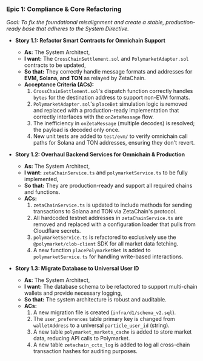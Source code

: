 ### **Epic 1: Compliance & Core Refactoring**
*Goal: To fix the foundational misalignment and create a stable, production-ready base that adheres to the System Directive.*

*   **Story 1.1: Refactor Smart Contracts for Omnichain Support**
    *   **As:** The System Architect,
    *   **I want:** The `CrossChainSettlement.sol` and `PolymarketAdapter.sol` contracts to be updated,
    *   **So that:** They correctly handle message formats and addresses for **EVM, Solana, and TON** as relayed by ZetaChain.
    *   **Acceptance Criteria (ACs):**
        1.  `CrossChainSettlement.sol`'s dispatch function correctly handles `bytes` for the destination address to support non-EVM formats.
        2.  `PolymarketAdapter.sol`'s `placeBet` simulation logic is removed and replaced with a production-ready implementation that correctly interfaces with the `onZetaMessage` flow.
        3.  The inefficiency in `onZetaMessage` (multiple decodes) is resolved; the payload is decoded only once.
        4.  New unit tests are added to `test/evm/` to verify omnichain call paths for Solana and TON addresses, ensuring they don't revert.

*   **Story 1.2: Overhaul Backend Services for Omnichain & Production**
    *   **As:** The System Architect,
    *   **I want:** `zetaChainService.ts` and `polymarketService.ts` to be fully implemented,
    *   **So that:** They are production-ready and support all required chains and functions.
    *   **ACs:**
        1.  `zetaChainService.ts` is updated to include methods for sending transactions to Solana and TON via ZetaChain's protocol.
        2.  All hardcoded testnet addresses in `zetaChainService.ts` are removed and replaced with a configuration loader that pulls from Cloudflare secrets.
        3.  `polymarketService.ts` is refactored to exclusively use the `@polymarket/clob-client` SDK for all market data fetching.
        4.  A new function `placePolymarketBet` is added to `polymarketService.ts` for handling write-based interactions.

*   **Story 1.3: Migrate Database to Universal User ID**
    *   **As:** The System Architect,
    *   **I want:** The database schema to be refactored to support multi-chain wallets and provide necessary logging,
    *   **So that:** The system architecture is robust and auditable.
    *   **ACs:**
        1.  A new migration file is created (`infra/d1/schema_v2.sql`).
        2.  The `user_preferences` table primary key is changed from `walletAddress` to a universal `particle_user_id` (string).
        3.  A new table `polymarket_markets_cache` is added to store market data, reducing API calls to Polymarket.
        4.  A new table `zetachain_cctx_log` is added to log all cross-chain transaction hashes for auditing purposes.

